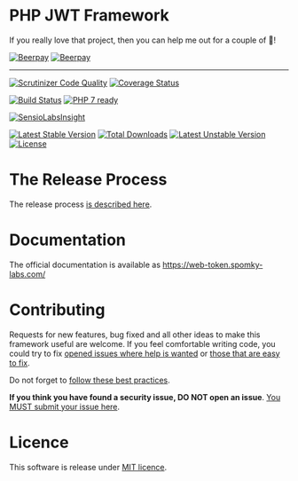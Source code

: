 PHP JWT Framework
=================

If you really love that project, then you can help me out for a couple of :beers:!

[![Beerpay](https://beerpay.io/Spomky-Labs/jose/badge.svg?style=beer-square)](https://beerpay.io/Spomky-Labs/jose)  [![Beerpay](https://beerpay.io/Spomky-Labs/jose/make-wish.svg?style=flat-square)](https://beerpay.io/Spomky-Labs/jose?focus=wish)

--- 

[![Scrutinizer Code Quality](https://scrutinizer-ci.com/g/web-token/jwt-framework/badges/quality-score.png?b=master)](https://scrutinizer-ci.com/g/web-token/jwt-framework/?branch=master)
[![Coverage Status](https://coveralls.io/repos/github/web-token/jwt-framework/badge.svg?branch=master)](https://coveralls.io/github/web-token/jwt-framework?branch=master)

[![Build Status](https://travis-ci.org/web-token/jwt-framework.svg?branch=master)](https://travis-ci.org/web-token/jwt-framework)
[![PHP 7 ready](http://php7ready.timesplinter.ch/web-token/jwt-framework/badge.svg)](https://travis-ci.org/web-token/jwt-framework)

[![SensioLabsInsight](https://insight.sensiolabs.com/projects/b7efa68f-8962-41cf-a2e3-4444426bc95a/big.png)](https://insight.sensiolabs.com/projects/b7efa68f-8962-41cf-a2e3-4444426bc95a)

[![Latest Stable Version](https://poser.pugx.org/web-token/jwt-framework/v/stable.png)](https://packagist.org/packages/web-token/jwt-framework)
[![Total Downloads](https://poser.pugx.org/web-token/jwt-framework/downloads.png)](https://packagist.org/packages/web-token/jwt-framework)
[![Latest Unstable Version](https://poser.pugx.org/web-token/jwt-framework/v/unstable.png)](https://packagist.org/packages/web-token/jwt-framework)
[![License](https://poser.pugx.org/web-token/jwt-framework/license.png)](https://packagist.org/packages/web-token/jwt-framework)

# The Release Process

The release process [is described here](https://github.com/web-token/jwt-doc/Release.md).

# Documentation

The official documentation is available as https://web-token.spomky-labs.com/

# Contributing

Requests for new features, bug fixed and all other ideas to make this framework useful are welcome.
If you feel comfortable writing code, you could try to fix [opened issues where help is wanted](https://github.com/web-token/jwt-framework/labels/help+wanted) or [those that are easy to fix](https://github.com/web-token/jwt-framework/labels/easy-pick).

Do not forget to [follow these best practices](.github/CONTRIBUTING.md).

**If you think you have found a security issue, DO NOT open an issue**. [You MUST submit your issue here](https://gitter.im/Spomky/).

# Licence

This software is release under [MIT licence](LICENSE).
